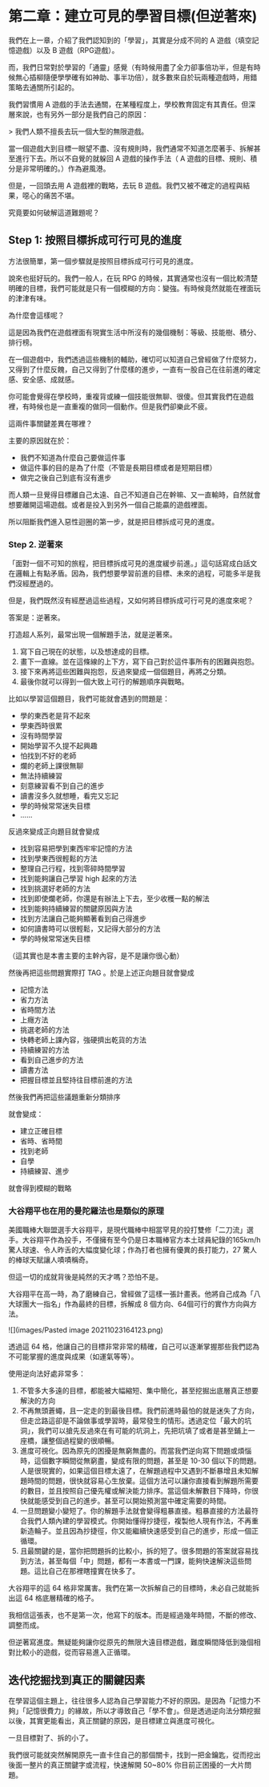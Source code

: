 # 第二章：建立可見的學習目標(但逆著來)

我們在上一章，介紹了我們認知到的「學習」，其實是分成不同的 A 遊戲（填空記憶遊戲）以及 B 遊戲（RPG遊戲）。

而，我們日常對於學習的「通靈」感覺（有時候用盡了全力卻事倍功半，但是有時候無心插柳隨便學學確有如神助、事半功倍），就多數來自於玩兩種遊戲時，用錯策略去通關所引起的。

我們習慣用 A 遊戲的手法去通關，在某種程度上，學校教育固定有其責任。但深層來說，也有另外一部分是我們自己的原因：

\> 我們人類不擅長去玩一個大型的無限遊戲。

當一個遊戲大到目標一眼望不盡、沒有規則時，我們通常不知道怎麼著手、拆解甚至進行下去。所以不自覺的就躲回 A 遊戲的操作手法（ A 遊戲的目標、規則、積分是非常明確的。）作為避風港。

但是，一回頭去用 A 遊戲裡的戰略，去玩 B 遊戲。我們又被不確定的過程與結果，噁心的痛苦不堪。

究竟要如何破解這道難題呢？

## Step 1: 按照目標拆成可行可見的進度

方法很簡單，第一個步驟就是按照目標拆成可行可見的進度。

說來也挺好玩的。我們一般人，在玩 RPG 的時候，其實通常也沒有一個比較清楚明確的目標，我們可能就是只有一個模糊的方向：變強。有時候竟然就能在裡面玩的津津有味。

為什麼會這樣呢？

這是因為我們在遊戲裡面有現實生活中所沒有的幾個機制：等級、技能樹、積分、排行榜。

在一個遊戲中，我們透過這些機制的輔助，確切可以知道自己曾經做了什麼努力，又得到了什麼反餽，自己又得到了什麼樣的進步，一直有一股自己在往前進的確定感、安全感、成就感。

你可能會覺得在學校時，重複背或練一個技能很無聊、很傻。但其實我們在遊戲裡，有時候也是一直重複的做同一個動作。但是我們卻樂此不疲。

這兩件事關鍵差異在哪裡？

主要的原因就在於：

* 我們不知道為什麼自己要做這件事
* 做這件事的目的是為了什麼（不管是長期目標或者是短期目標）
* 做完之後自己到底有沒有進步

而人類一旦覺得目標離自己太遠、自己不知道自己在幹嘛、又一直輸時，自然就會想要離開這場遊戲。或者是投入到另外一個自己能贏的遊戲裡面。

所以阻斷我們進入惡性迴圈的第一步，就是把目標拆成可見的進度。

### Step 2. 逆著來

「面對一個不可知的旅程，把目標拆成可見的進度緩步前進。」這句話寫成白話文在邏輯上有點矛盾。因為，我們想要學習前進的目標、未來的過程，可能多半是我們沒經歷過的。

但是，我們既然沒有經歷過這些過程，又如何將目標拆成可行可見的進度來呢？

答案是：逆著來。

打造超人系列，最常出現一個解題手法，就是逆著來。

1. 寫下自己現在的狀態，以及想達成的目標。
2. 畫下一直線。並在這條線的上下方，寫下自己對於這件事所有的困難與抱怨。
3. 接下來再將這些困難與抱怨，反過來變成一個個題目，再將之分類。
4. 最後你就可以得到一個大致上可行的解題順序與戰略。

比如以學習這個題目，我們可能就會遇到的問題是：

- 學的東西老是背不起來
- 學東西時很累
- 沒有時間學習
- 開始學習不久提不起興趣
- 怕找到不好的老師
- 爛的老師上課很無聊
- 無法持續練習
- 刻意練習看不到自己的進步
- 讀書沒多久就想睡，看完又忘記
- 學的時候常常迷失目標
- ......

反過來變成正向題目就會變成

- 找到容易把學到東西牢牢記憶的方法
- 找到學東西很輕鬆的方法
- 整理自己行程，找到零碎時間學習
- 找到能夠讓自己學習 high 起來的方法
- 找到挑選好老師的方法
- 找到即使爛老師，你還是有辦法上下去，至少收穫一點的解法
- 找到能夠持續練習的關鍵原因與方法
- 找到方法讓自己能夠顯著看到自己得進步
- 如何讀書時可以很輕鬆，又記得大部分的方法
- 學的時候常常迷失目標

（這其實也是本書主要的主幹內容，是不是讓你很心動）

然後再把這些問題實際打 TAG 。於是上述正向題目就會變成

- 記憶方法
- 省力方法
- 省時間方法
- 上癮方法
- 挑選老師的方法
- 快轉老師上課內容，強硬擠出乾貨的方法
- 持續練習的方法
- 看到自己進步的方法
- 讀書方法
- 把握目標並且堅持往目標前進的方法

然後我們再把這些議題重新分類排序

就會變成：

- 建立正確目標
- 省時、省時間
- 找到老師
- 自學
- 持續練習、進步

就會得到模糊的戰略


### 大谷翔平也在用的曼陀羅法也是類似的原理

美國職棒大聯盟選手大谷翔平，是現代職棒中相當罕見的投打雙修「二刀流」選手。大谷翔平作為投手，不僅擁有至今仍是日本職棒官方本土球員紀錄的165km/h驚人球速、令人昨舌的大幅度變化球；作為打者也擁有優異的長打能力，27 驚人的棒球天賦讓人嘖嘖稱奇。

但這一切的成就背後是純然的天才嗎？恐怕不是。

大谷翔平在高一時，為了磨練自己，曾經做了這樣一張計畫表。他將自己成為「八大球團大一指名」作為最終的目標，拆解成 8 個方向、64個可行的實作方向與方法。

![](images/Pasted image 20211023164123.png)


透過這 64 格，他讓自己的目標非常非常的精確，自己可以逐漸掌握那些我們認為不可能掌握的進度與成果（如運氣等等）。


使用逆向法好處非常多：

1. 不管多大多遠的目標，都能被大幅縮短、集中簡化，甚至挖掘出底層真正想要解決的方向
2. 不再無頭蒼蠅，且一定走的到最後目標。我們前進時最怕的就是迷失了方向，但走岔路這卻是不論做事或學習時，最常發生的情形。透過定位「最大的坑洞」，我們可以搶先反過來在有可能的坑洞上，先把坑填了或者是甚至鋪上一座橋，讓整個過程變的很順暢。
3. 進度可視化。因為原先的困擾是無窮無盡的。而當我們逆向寫下問題或煩惱時，這個數字瞬間從無窮盡，變成有限的問題，甚至是 10-30 個以下的問題。人是很現實的，如果這個目標太遠了，在解題過程中又遇到不斷暴增且未知解題時間的問題，很快就容易心生放棄。這個方法可以讓你直接看到解題所需要的數目，並且按照自己優先權或解決能力排序。當這個未解數目下降時，你很快就能感受到自己的進步。甚至可以開始預測當中確定需要的時間。
4. 一旦問題變小變短了。你的解題手法就會變得粗暴直接。粗暴直接的方法最符合我們人類內建的學習模式。你開始懂得抄捷徑，複製他人現有作法，不再重新造輪子。並且因為抄捷徑，你又能繼續快速感受到自己的進步，形成一個正循環。
5. 且最關鍵的是，當你把問題拆的比較小，拆的短了。很多問題的答案就容易找到方法，甚至每個「中」問題，都有一本書或一門課，能夠快速解決這些問題。這比自己在那裡瞎撞實在快多了。

大谷翔平的這 64 格非常厲害。我們在第一次拆解自己的目標時，未必自己就能拆出這 64 格底層精確的格子。

我相信這張表，也不是第一次，他寫下的版本。而是經過幾年時間，不斷的修改、調整而成。

但逆著寫進度。無疑能夠讓你從原先的無限大遠目標遊戲，難度瞬間降低到幾個相對比較小的遊戲，從而容易進入正循環。

## 迭代挖掘找到真正的關鍵因素

在學習這個主題上，往往很多人認為自己學習能力不好的原因。是因為「記憶力不夠」「記憶很費力」的緣故，所以才導致自己「學不會」。但是透過逆向法分類挖掘以後，其實更能看出，真正關鍵的原因，是目標建立與進度可視化。

一旦目標對了、拆的小了。

我們很可能就突然解開原先一直卡住自己的那個關卡，找到一把金鑰匙，從而挖出後面一整片的真正關鍵字或流程，快速解開 50~80% 你目前正困擾的一大片問題。
